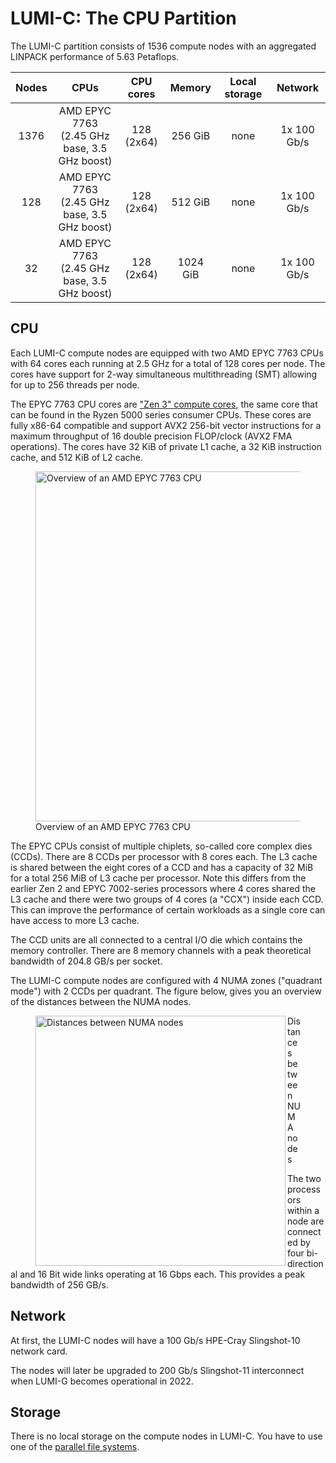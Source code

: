 # LUMI-C: The CPU Partition

[storage]: ../../storage/index.md

The LUMI-C partition consists of 1536 compute nodes with an aggregated LINPACK 
performance of 5.63 Petaflops.

| Nodes | CPUs                                            | CPU cores     | Memory   | Local storage | Network     |
| :---: | :---------------------------------------------: | :-----------: | :------: | :-----------: | :---------: |
| 1376  | AMD EPYC 7763<br>(2.45 GHz base, 3.5 GHz boost) | 128<br>(2x64) | 256 GiB  | none          | 1x 100 Gb/s |
| 128   | AMD EPYC 7763<br>(2.45 GHz base, 3.5 GHz boost) | 128<br>(2x64) | 512 GiB  | none          | 1x 100 Gb/s |
| 32    | AMD EPYC 7763<br>(2.45 GHz base, 3.5 GHz boost) | 128<br>(2x64) | 1024 GiB | none          | 1x 100 Gb/s |


## CPU

Each LUMI-C compute nodes are equipped with two AMD EPYC 7763 CPUs with 64 cores 
each running at 2.5 GHz for a total of 128 cores per node. The cores have 
support for 2-way simultaneous multithreading (SMT) allowing for up to 256 
threads per node.

The EPYC 7763 CPU cores are ["Zen 3" compute cores][1], the same core that can 
be found in the Ryzen 5000 series consumer CPUs. These cores are fully x86-64
compatible and support AVX2 256-bit vector instructions for a maximum 
throughput of 16 double precision FLOP/clock (AVX2 FMA operations). The cores
have 32 KiB of private L1 cache, a 32 KiB instruction cache, and 512 KiB of L2
cache.

<figure>
  <img 
    src="../../../assets/images/milan-overview.svg" 
    width="560"
    alt="Overview of an AMD EPYC 7763 CPU"
  >
  <figcaption>Overview of an AMD EPYC 7763 CPU</figcaption>
</figure>

The EPYC CPUs consist of multiple chiplets, so-called core complex dies
(CCDs). There are 8 CCDs per processor with 8 cores each. The L3 cache is shared
between the eight cores of a CCD and has a capacity of 32 MiB for a total 256 
MiB of L3 cache per processor. Note this differs from the earlier Zen 2 and EPYC 7002-series processors where 4 cores shared the L3 cache and there were two groups of 4 cores (a "CCX") inside each CCD. This can improve the performance of certain workloads as a single core can have access to more L3 cache.

The CCD units are all connected to a central I/O die
which contains the memory controller. There are 8 memory channels with a peak 
theoretical bandwidth of 204.8 GB/s per socket.

The LUMI-C compute nodes are configured with 4 NUMA zones ("quadrant mode") 
with 2 CCDs per quadrant. The figure below, gives you an overview of the 
distances between the NUMA nodes.

<figure>
  <img 
    align="left" 
    src="../../../assets/images/numa-lumic.svg" 
    width="400"
    alt="Distances between NUMA nodes"
  >
  <figcaption>Distances between NUMA nodes</figcaption>
</figure>

The two processors within a node are connected by four bi-directional and 16 Bit 
wide links operating at 16 Gbps each. This provides a peak bandwidth of 256
GB/s.

[1]: https://en.wikipedia.org/wiki/Zen_3

## Network

At first, the LUMI-C nodes will have a 100 Gb/s HPE-Cray Slingshot-10 network
card.

The nodes will later be upgraded to 200 Gb/s Slingshot-11 interconnect when 
LUMI-G becomes operational in 2022.

## Storage

There is no local storage on the compute nodes in LUMI-C. You have to use one of
the [parallel file systems][storage].

